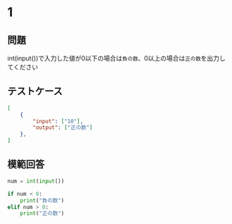 # 1

## 問題

int(input())で入力した値が0以下の場合は`負の数`、0以上の場合は`正の数`を出力してください

## テストケース

```json
[
	{
		"input": ["10"],
		"output": ["正の数"]
  	},
]
```

## 模範回答
```python
num = int(input())

if num < 0:
	print("負の数")
elif num > 0:
	print("正の数")
```